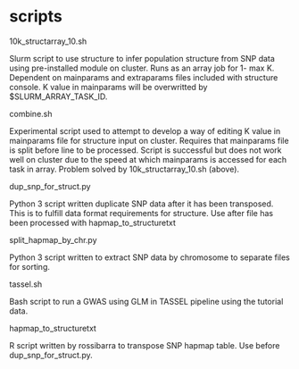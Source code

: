 scripts
=======
10k_structarray_10.sh

Slurm script to use structure to infer population structure from SNP data using pre-installed module on cluster.  Runs as an array job for 1- max K.  Dependent on mainparams and extraparams files included with structure console.  K value in mainparams will be overwritted by $SLURM_ARRAY_TASK_ID. 


combine.sh

Experimental script used to attempt to develop a way of editing K value in mainparams file for structure input on cluster.  Requires that mainparams file is split before line to be processed.  Script is successful but does not work well on cluster due to the speed at which mainparams is accessed for each task in array.  Problem solved by 10k_structarray_10.sh (above). 


dup_snp_for_struct.py

Python 3 script written duplicate SNP data after it has been transposed.  This is to fulfill data format requirements for structure.  Use after file has been processed with hapmap_to_structuretxt


split_hapmap_by_chr.py

Python 3 script written to extract SNP data by chromosome to separate files for sorting.  


tassel.sh

Bash script to run a GWAS using GLM in TASSEL pipeline using the tutorial data.  


hapmap_to_structuretxt

R script written by rossibarra to transpose SNP hapmap table.  Use before dup_snp_for_struct.py.  
